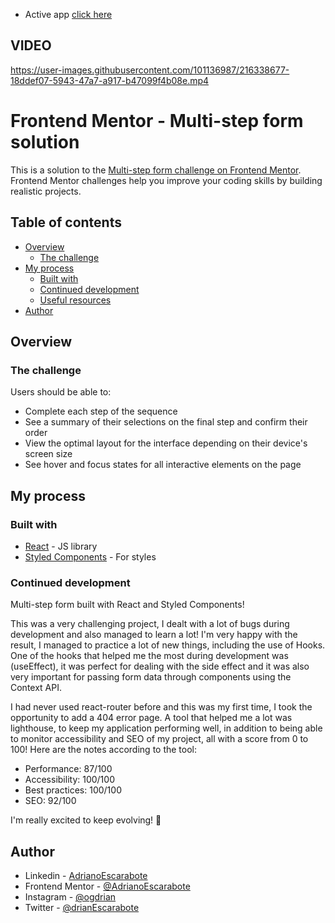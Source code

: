 - Active app [click here](https://multi-step-form-adrianoescarabote.vercel.app/)

## VIDEO

https://user-images.githubusercontent.com/101136987/216338677-18ddef07-5943-47a7-a917-b47099f4b08e.mp4

# Frontend Mentor - Multi-step form solution

This is a solution to the [Multi-step form challenge on Frontend Mentor](https://www.frontendmentor.io/challenges/multistep-form-YVAnSdqQBJ). Frontend Mentor challenges help you improve your coding skills by building realistic projects. 

## Table of contents

- [Overview](#overview)
  - [The challenge](#the-challenge)
- [My process](#my-process)
  - [Built with](#built-with)
  - [Continued development](#continued-development)
  - [Useful resources](#useful-resources)
- [Author](#author)

## Overview

### The challenge

Users should be able to:

- Complete each step of the sequence
- See a summary of their selections on the final step and confirm their order
- View the optimal layout for the interface depending on their device's screen size
- See hover and focus states for all interactive elements on the page

## My process

### Built with

- [React](https://reactjs.org/) - JS library
- [Styled Components](https://styled-components.com/) - For styles

### Continued development

Multi-step form built with React and Styled Components!

This was a very challenging project, I dealt with a lot of bugs during development and also managed to learn a lot! I'm very happy with the result, I managed to practice a lot of new things, including the use of Hooks. One of the hooks that helped me the most during development was (useEffect), it was perfect for dealing with the side effect and it was also very important for passing form data through components using the Context API.

I had never used react-router before and this was my first time, I took the opportunity to add a 404 error page. A tool that helped me a lot was lighthouse, to keep my application performing well, in addition to being able to monitor accessibility and SEO of my project, all with a score from 0 to 100! Here are the notes according to the tool:

- Performance: 87/100
- Accessibility: 100/100
- Best practices: 100/100
- SEO: 92/100

I'm really excited to keep evolving! 🚀

## Author

- Linkedin - [AdrianoEscarabote](https://www.linkedin.com/in/adriano-escarabote-944b02233/)
- Frontend Mentor - [@AdrianoEscarabote](https://www.frontendmentor.io/profile/AdrianoEscarabote)
- Instagram - [@ogdrian](https://www.instagram.com/ogdrian/)
- Twitter - [@drianEscarabote](https://twitter.com/drianEscarabote)
